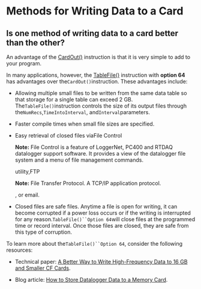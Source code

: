 # Methods for Writing Data to a Card

## Is one method of writing data to a card better than the other?

An advantage of the [CardOut()](../Instructions/cardout.md) instruction is that it is very simple to add to your program.

In many applications, however, the [TableFile()](../Instructions/tablefile.md) instruction with **option 64** has advantages over the`CardOut()`instruction. These advantages include:

- Allowing multiple small files to be written from the same data table so that storage for a single table can exceed 2 GB. The`TableFile()`instruction controls the size of its output files through the`NumRecs`,`TimeIntoInterval`, and`Interval`parameters.

- Faster compile times when small file sizes are specified.

- Easy retrieval of closed files viaFile Control

  **Note:** File Control is a feature of LoggerNet, PC400 and RTDAQ datalogger support software. It provides a view of the datalogger file system and a menu of file management commands.

  utility,FTP

  **Note:** File Transfer Protocol. A TCP/IP application protocol.

  , or email.

- Closed files are safe files. Anytime a file is open for writing, it can become corrupted if a power loss occurs or if the writing is interrupted for any reason.` TableFile()``Option 64 `will close files at the programmed time or record interval. Once those files are closed, they are safe from this type of corruption.

To learn more about the` TableFile()``Option 64 `, consider the following resources:

- Technical paper: [A Better Way to Write High-Frequency Data to 16 GB and Smaller CF Cards](https://s.campbellsci.com/documents/us/technical-papers/write-high-frequency-data-to-cf-cards.pdf).

- Blog article: [How to Store Datalogger Data to a Memory Card](https://www.campbellsci.com/blog/store-datalogger-data-to-memory-card).
